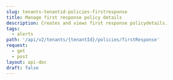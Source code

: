 ```yaml
---
slug: tenants-tenantid-policies-firstresponse
title: Manage first response policy details
description: Creates and views first response policydetails.
tags:
  - alerts
path: '/api/v2/tenants/{tenantId}/policies/firstResponse'
request:
  - get
  - post
layout: api-doc
draft: false
---
```

